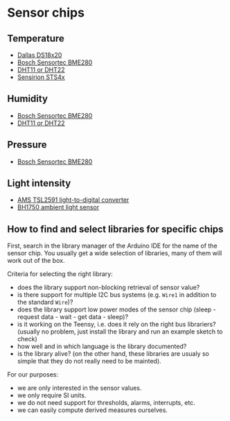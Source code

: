 # Sensor chips

## Temperature

- [Dallas DS18x20](ds18x20.md)
- [Bosch Sensortec BME280](bme280.md)
- [DHT11 or DHT22](dht.md)
- [Sensirion STS4x](sts4x.md)


## Humidity

- [Bosch Sensortec BME280](bme280.md)
- [DHT11 or DHT22](dht.md)


## Pressure

- [Bosch Sensortec BME280](bme280.md)


## Light intensity

- [AMS TSL2591 light-to-digital converter](tsl2591.md)
- [BH1750 ambient light sensor](bh1750.md)


## How to find and select libraries for specific chips

First, search in the library manager of the Arduino IDE for the name
of the sensor chip. You usually get a wide selection of libraries, many of
them will work out of the box.

Criteria for selecting the right library:
- does the library support non-blocking retrieval of sensor value?
- is there support for multiple I2C bus systems (e.g. `Wire1` in addition to the standard `Wire`)?
- does the library support low power modes of the sensor chip (sleep - request data - wait - get data - sleep)?
- is it working on the Teensy, i.e. does it rely on the right bus librariers?
  (usually no problem, just install the library and run an example sketch
  to check)
- how well and in which language is the library documented?
- is the library alive? (on the other hand, these libraries are usualy
  so simple that they do not really need to be mainted).

For our purposes:
- we are only interested in the sensor values.
- we only require SI units.
- we do not need support for thresholds, alarms, interrupts, etc.
- we can easily compute derived measures ourselves.

